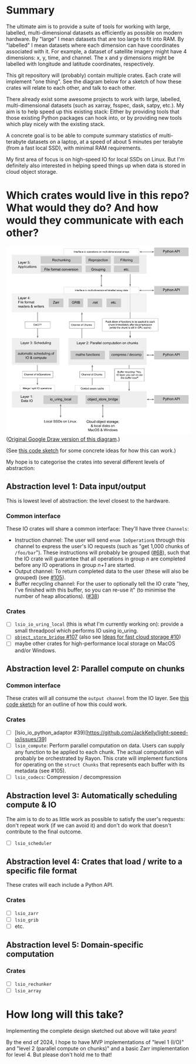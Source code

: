 # Summary

The ultimate aim is to provide a suite of tools for working with large, labelled, multi-dimensional datasets as efficiently as possible on modern hardware. By "large" I mean datasets that are too large to fit into RAM. By "labelled" I mean datasets where each dimension can have coordinates associated with it. For example, a dataset of satellite imagery might have 4 dimensions: x, y, time, and channel. The x and y dimensions might be labelled with longitude and latitude coordinates, respectively. 

This git repository will (probably) contain multiple crates. Each crate will implement "one thing". See the diagram below for a sketch of how these crates will relate to each other, and talk to each other.

There already exist some awesome projects to work with large, labelled, multi-dimensional datasets (such as xarray, fsspec, dask, satpy, etc.). My aim is to help speed up this existing stack: Either by providing tools that those existing Python packages can hook into, or by providing new tools which play nicely with the existing stack.

A concrete goal is to be able to compute summary statistics of multi-terabyte datasets on a laptop, at a speed of about 5 minutes per terabyte (from a fast local SSD), with minimal RAM requirements.

My first area of focus is on high-speed IO for local SSDs on Linux. But I'm definitely also interested in helping speed things up when data is stored in cloud object storage.

# Which crates would live in this repo? What would they do? And how would they communicate with each other? 

![Planned design for LSIO](planned_design.svg)
([Original Google Draw version of this diagram](https://docs.google.com/drawings/d/1cpRai2k9y2Y9v4ieaof33FT27uB4JlK_rJL9Lvbj4MM/edit?usp=sharing).)

(See [this code sketch](https://github.com/JackKelly/light-speed-io/blob/new-design-March-2024/src/new_design_march_2024.rs) for some concrete ideas for how this can work.)

My hope is to categorise the crates into several different levels of abstraction:

## Abstraction level 1: Data input/output
This is lowest level of abstraction: the level closest to the hardware.

### Common interface
These IO crates will share a common interface: They'll have three `Channels`:
- Instruction channel: The user will send `enum IoOperation`s through this channel to express the user's IO requests (such as "get 1,000 chunks of `/foo/bar`"). These instructions will probably be grouped ([#68](https://github.com/JackKelly/light-speed-io/issues/68)), such that the IO crate will guarantee that all operations in group _n_ are completed before any IO operations in group _n+1_ are started.
- Output channel: To return completed data to the user (these will also be grouped) (see [#105](https://github.com/JackKelly/light-speed-io/issues/105)).
- Buffer recycling channel: For the user to optionally tell the IO crate "hey, I've finished with this buffer, so you can re-use it" (to minimise the number of heap allocations). ([#38](https://github.com/JackKelly/light-speed-io/issues/38))

### Crates
- [ ] `lsio_io_uring_local` (this is what I'm currently working on): provide a small threadpool which performs IO using io_uring.
- [ ] [`object_store_bridge` #107](https://github.com/JackKelly/light-speed-io/issues/107) (also see [Ideas for fast cloud storage #10](https://github.com/JackKelly/light-speed-io/issues/10))
- [ ] maybe other crates for high-performance local storage on MacOS and/or Windows.

## Abstraction level 2: Parallel compute on chunks

### Common interface
These crates will all consume the `output channel` from the IO layer. See [this code sketch](https://github.com/JackKelly/light-speed-io/issues/104#issuecomment-1999780779) for an outline of how this could work.

### Crates
- [ ] [lsio_io_python_adaptor #39)[https://github.com/JackKelly/light-speed-io/issues/39]
- [ ] `lsio_compute`: Perform parallel computation on data. Users can supply any function to be applied to each chunk. The actual computation will probably be orchestrated by Rayon. This crate will implement functions for operating on the `struct Chunks` that represents each buffer with its metadata (see #105).
- [ ] `lsio_codecs`: Compression / decompression

## Abstraction level 3: Automatically scheduling compute & IO
The aim is to do to as little work as possible to satisfy the user's requests: don't repeat work (if we can avoid it) and don't do work that doesn't contribute to the final outcome.

- [ ] `lsio_scheduler`

## Abstraction level 4: Crates that load / write to a specific file format

These crates will each include a Python API.

### Crates
- [ ] `lsio_zarr`
- [ ] `lsio_grib`
- [ ] etc.

## Abstraction level 5: Domain-specific computation

### Crates
- [ ] `lsio_rechunker`
- [ ] `lsio_array`

# How long will this take?

Implementing the complete design sketched out above will take _years_!

By the end of 2024, I hope to have MVP implementations of "level 1 (I/O)" and "level 2 (parallel compute on chunks)" and a basic Zarr implementation for level 4. But please don't hold me to that!
